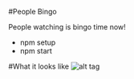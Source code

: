 #People Bingo

People watching is bingo time now!

- npm setup
- npm start 

#What it looks like
![alt tag](https://raw.githubusercontent.com/jermbo/PeopleBingo/screenshot.png)